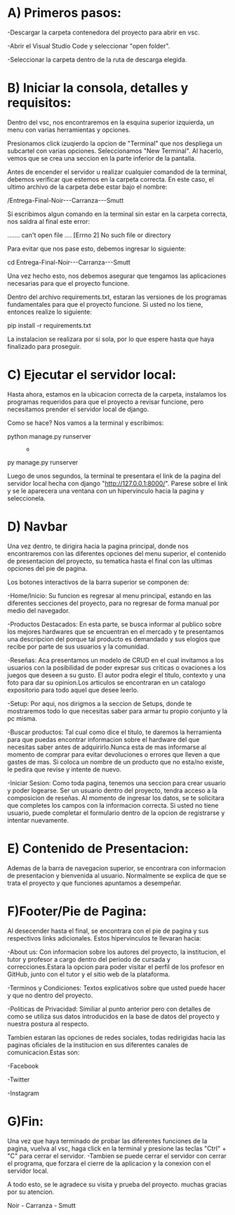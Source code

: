 # A) Primeros pasos:
-Descargar la carpeta contenedora del proyecto para abrir en vsc.

-Abrir el Visual Studio Code y seleccionar "open folder".

-Seleccionar la carpeta dentro de la ruta de descarga elegida.



# B) Iniciar la consola, detalles y requisitos:
Dentro del vsc, nos encontraremos en la esquina superior izquierda, un menu con varias herramientas y opciones.

Presionamos click izuqierdo la opcion de "Terminal" que nos despliega un subcartel con varias opciones. Seleccionamos "New Terminal". Al hacerlo, vemos que se crea una seccion en la parte inferior de la pantalla.

Antes de encender el servidor u realizar cualquier comandod de la terminal, debemos verificar que estemos en la carpeta correcta. En este caso, el ultimo archivo de la carpeta debe estar bajo el nombre:

/Entrega-Final-Noir---Carranza---Smutt

Si escribimos algun comando en la terminal sin estar en la carpeta correcta, nos saldra al final este error:

....... can't open file .... [Errno 2] No such file or directory

Para evitar que nos pase esto, debemos ingresar lo siguiente:

cd Entrega-Final-Noir---Carranza---Smutt

Una vez hecho esto, nos debemos asegurar que tengamos las aplicaciones necesarias para que el proyecto funcione.

Dentro del archivo requirements.txt, estaran las versiones de los programas fundamentales para que el proyecto funcione. Si usted no los tiene, entonces realize lo siguiente:

pip install -r requirements.txt

La instalacion se realizara por si sola, por lo que espere hasta que haya finalizado para proseguir.



# C) Ejecutar el servidor local:
Hasta ahora, estamos en la ubicacion correcta de la carpeta, instalamos los programas requeridos para que el proyecto a revisar funcione, pero necesitamos prender el servidor local de django.

Como se hace? Nos vamos a la terminal y escribimos:

python manage.py runserver

          o

py manage.py runserver

Luego de unos segundos, la terminal te presentara el link de la pagina del servidor local hecha con django "http://127.0.0.1:8000/". Parese sobre el link y se le aparecera una ventana con un hipervinculo hacia la pagina y seleccionela.



# D) Navbar
Una vez dentro, te dirigira hacia la pagina principal, donde nos encontraremos con las diferentes opciones del menu superior, el contenido de presentacion del proyecto, su tematica hasta el final con las ultimas opciones del pie de pagina.

Los botones interactivos de la barra superior se componen de:

-Home/Inicio:
Su funcion es regresar al menu principal, estando en las diferentes secciones del proyecto, para no regresar de forma manual por medio del navegador.

-Productos Destacados:
En esta parte, se busca informar al publico sobre los mejores hardwares que se encuentran en el mercado y te presentamos una descripcion del porque tal producto es demandado y sus elogios que recibe por parte de sus usuarios y la comunidad.

-Reseñas:
Aca presentamos un modelo de CRUD en el cual invitamos a los usuarios con la posibilidad de poder expresar sus criticas o ovaciones a los juegos que deseen a su gusto.
El autor podra elegir el titulo, contexto y una foto para dar su opinion.Los articulos se encontraran en un catalogo expositorio para todo aquel que desee leerlo.

-Setup:
Por aqui, nos dirigmos a la seccion de Setups, donde te mostraremos todo lo que necesitas saber para armar tu propio conjunto y la pc misma.

-Buscar productos:
Tal cual como dice el titulo, te daremos la herramienta para que puedas encontrar informacion sobre el hardware del que necesitas saber antes de adquirirlo.Nunca esta de mas informarse al momento de comprar para evitar devoluciones o errores que lleven a que gastes de mas. Si coloca un nombre de un producto que no esta/no existe, le pedira que revise y intente de nuevo.

-Iniciar Sesion:
Como toda pagina, tenemos una seccion para crear usuario y poder logearse. Ser un usuario dentro del proyecto, tendra acceso a la composicion de reseñas.
Al momento de ingresar los datos, se te solicitara que completes los campos con la informacion correcta. Si usted no tiene usuario, puede completar el formulario dentro de la opcion de registrarse y intentar nuevamente.



# E) Contenido de Presentacion:
Ademas de la barra de navegacion superior, se encontrara con informacion de presentacion y bienvenida al usuario. Normalmente se explica de que se trata el proyecto y que funciones apuntamos a desempeñar.



# F)Footer/Pie de Pagina:
Al desecender hasta el final, se encontrara con el pie de pagina y sus respectivos links adicionales. Estos hipervinculos te llevaran hacia:

-About us:
Con informacion sobre los autores del proyecto, la institucion, el tutor y profesor a cargo dentro del periodo de cursada y correcciones.Estara la opcion para poder visitar el perfil de los profesor en GitHub, junto con el tutor y el sitio web de la plataforma.

-Terminos y Condiciones:
Textos explicativos sobre que usted puede hacer y que no dentro del proyecto.

-Politicas de Privacidad:
Similiar al punto anterior pero con detalles de como se utiliza sus datos introducidos en la base de datos del proyecto y nuestra postura al respecto.

Tambien estaran las opciones de redes sociales, todas redirigidas hacia las paginas oficiales de la institucion en sus diferentes canales de comunicacion.Estas son:

-Facebook

-Twitter

-Instagram



# G)Fin:
Una vez que haya terminado de probar las diferentes funciones de la pagina, vuelva al vsc, haga click en la terminal y presione las teclas "Ctrl" + "C" para cerrar el servidor.
-Tambien se puede cerrar el servidor con cerrar el programa, que forzara el cierre de la aplicacion y la conexion con el servidor local.

A todo esto, se le agradece su visita y prueba del proyecto. muchas gracias por su atencion.

Noir - Carranza - Smutt
